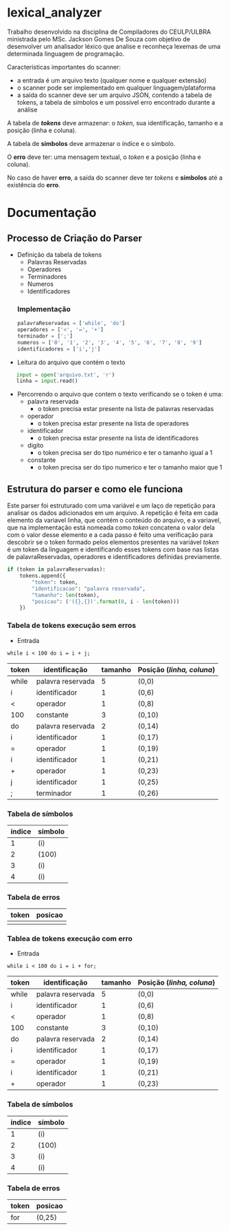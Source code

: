 # lexical_analyzer

Trabalho desenvolvido na disciplina de Compiladores do CEULP/ULBRA ministrada pelo MSc. Jackson Gomes De Souza com objetivo de desenvolver um analisador léxico que analise e reconheça lexemas de uma determinada linguagem de programação.

Características importantes do scanner:
* a entrada é um arquivo texto (qualquer nome e qualquer extensão)
* o scanner pode ser implementado em qualquer linguagem/plataforma
* a saída do scanner deve ser um arquivo JSON, contendo a tabela de tokens, a tabela de símbolos e um possível erro encontrado durante a análise

A tabela de ***tokens*** deve armazenar: o *token*, sua identificação, tamanho e a posição (linha e coluna).

A tabela de **símbolos** deve armazenar o índice e o símbolo.

O **erro** deve ter: uma mensagem textual, o *token* e a posição (linha e coluna).

No caso de haver **erro**, a saída do scanner deve ter *tokens* e **símbolos** até a existência do **erro**.

# Documentação
## Processo de Criação do Parser

* Definição da tabela de tokens
    * Palavras Reservadas
    * Operadores
    * Terminadores
    * Numeros
    * Identificadores
    ### Implementação
    ```python
   palavraReservadas = ['while', 'do']
   operadores = ['<', '=', '+']
   terminador = [';']
   numeros = ['0', '1', '2', '3', '4', '5', '6', '7', '8', '9']
   identificadores = ['i','j']
    ```
* Leitura do arquivo que contém o texto
```python
   input = open('arquivo.txt', 'r')
   linha = input.read()
```
* Percorrendo o arquivo que contem o texto verificando se o token é uma:
    * palavra reservada
        * o token precisa estar presente na lista de palavras reservadas
    * operador
        * o token precisa estar presente na lista de operadores
    * identificador
        * o token precisa estar presente na lista de identificadores
    * digito
        * o token precisa ser do tipo numérico e ter o tamanho igual a 1
    * constante
        * o token precisa ser do tipo numerico e ter o tamanho maior que 1
        
##  Estrutura do parser e como ele funciona 

Este parser foi estruturado com uma variável e um laço de repetição para analisar os dados adicionados em um arquivo.  A repetição é feita em cada elemento da variavel linha, que contém o conteúdo do arquivo, e a variavel, que na implementação está nomeada como *token* concatena o valor dela com o valor desse elemento e
a cada passo é feito uma verificação para descobrir se o token formado pelos elementos presentes na variável *token* é um token da linguagem e identificando esses tokens com base nas listas de palavraReservadas, operadores e identificadores definidas previamente.

```python
if (token in palavraReservadas):
    tokens.append({
        "token": token,
        "identificacao": "palavra reservada",
        "tamanho": len(token),
        "posicao": ('({},{})'.format(0, i - len(token)))
    })
```


### Tabela de tokens execução sem erros
* Entrada 
```
while i < 100 do i = i + j;
```

| token | identificação     | tamanho | Posição (*linha, coluna*) |
|-------|-------------------|---------|---------------------------|
| while | palavra reservada | 5       | (0,0)                     |
| i     | identificador     | 1       | (0,6)                     |
| <     | operador          | 1       | (0,8)                     |
| 100   | constante         | 3       | (0,10)                    |
| do    | palavra reservada | 2       | (0,14)                    |
| i     | identificador     | 1       | (0,17)                    |
| =     | operador          | 1       | (0,19)                    |
| i     | identificador     | 1       | (0,21)                    |
| +     | operador          | 1       | (0,23)                    |
| j     | identificador     | 1       | (0,25)                    |
| ;     | terminador        | 1       | (0,26)                    |


### Tabela de símbolos

|indice|simbolo|
|------|-------|
|1     |(i)    |
|2     |(100)  |
|3     |(i)    |
|4     |(i)    |

### Tabela de erros 

|token|posicao|
|-----|-------|
|     |       |

### Tablea de tokens execução com erro
* Entrada 
```
while i < 100 do i = i + for;
```

| token | identificação     | tamanho | Posição (*linha, coluna*) |
|-------|-------------------|---------|---------------------------|
| while | palavra reservada | 5       | (0,0)                     |
| i     | identificador     | 1       | (0,6)                     |
| <     | operador          | 1       | (0,8)                     |
| 100   | constante         | 3       | (0,10)                    |
| do    | palavra reservada | 2       | (0,14)                    |
| i     | identificador     | 1       | (0,17)                    |
| =     | operador          | 1       | (0,19)                    |
| i     | identificador     | 1       | (0,21)                    |
| +     | operador          | 1       | (0,23)                    |


### Tabela de símbolos

|indice|simbolo|
|------|-------|
|1     |(i)    |
|2     |(100)  |
|3     |(i)    |
|4     |(i)    |

### Tabela de erros 

|token|posicao|
|-----|-------|
| for | (0,25) |
